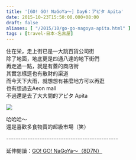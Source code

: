 ```yaml
---
title: '[GO! GO! NaGoYa～] Day6：アピタ Apita'
date: 2015-10-23T15:50:00.000+08:00
draft: false
aliases: [ "/2015/10/go-go-nagoya-apita.html" ]
tags : [travel-日本-名古屋]
---
```


住在栄，走上街已是一大跳百貨公司街  
除了地面，地底更是四通八達的地下街們  
再走過一點，就是有蓋的商店街  
其實怎樣逛也有散財的渠道  
而今天下大雨，就想想有甚麼地方可以再逛  
也有想過去Aeon mall  
不過還是去了大大間的アピタ Apita  

![](/images/nagoya6d.jpg)

哈哈哈～  
還是喜歡多食物賣的超級市場（笑）  
  
\-----------------------------------------------  
  
延伸閱讀：[GO! GO! NaGoYa～（8D7N）](https://hidie.net/nagoya8d7n/)

